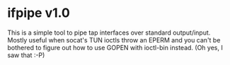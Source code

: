 ifpipe v1.0
===========

This is a simple tool to pipe tap interfaces over standard output/input. Mostly
useful when socat's TUN ioctls throw an EPERM and you can't be bothered to
figure out how to use GOPEN with ioctl-bin instead. (Oh yes, I saw that :-P)
